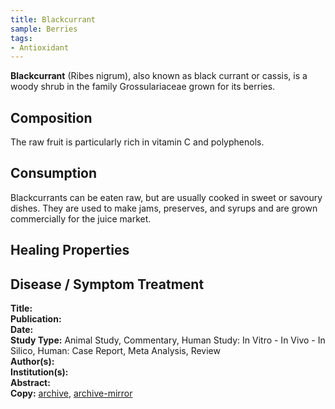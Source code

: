 ```yaml
---
title: Blackcurrant
sample: Berries
tags:
- Antioxidant
---
```

**Blackcurrant** (Ribes nigrum), also known as black currant or cassis, is a woody shrub in the family Grossulariaceae grown for its berries.

## Composition

The raw fruit is particularly rich in vitamin C and polyphenols. 

## Consumption

Blackcurrants can be eaten raw, but are usually cooked in sweet or savoury dishes. They are used to make jams, preserves, and syrups and are grown commercially for the juice market. 

## Healing Properties

## Disease / Symptom Treatment

[^1]: 
**Title:** [ ]( )<br>
**Publication:** [ ]( )<br>
**Date:** <br>
**Study Type:** Animal Study, Commentary, Human Study: In Vitro - In Vivo - In Silico, Human: Case Report, Meta Analysis, Review<br>
**Author(s):** <br>
**Institution(s):** <br>
**Abstract:** <br>
**Copy:** [archive](https://ipfs.io/ipfs/), [archive-mirror](https://cloudflare-ipfs.com/ipfs/)

<!-- [^1]: 
**Title:** [ ]( )<br>
**Publication:** [ ]( )<br>
**Date:** <br>
**Study Type:** Animal Study, Commentary, Human Study: In Vitro - In Vivo - In Silico, Human: Case Report, Meta Analysis, Review<br>
**Author(s):** <br>
**Institution(s):** <br>
**Abstract:** <br>
**Copy:** [archive](https://ipfs.io/ipfs/), [archive-mirror](https://cloudflare-ipfs.com/ipfs/) -->